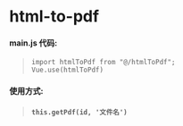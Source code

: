 # html-to-pdf
#### main.js 代码:
>```import htmlToPdf from "@/htmlToPdf";``` 
><br>```Vue.use(htmlToPdf)```</br>
#### 使用方式:
>**```this.getPdf(id, '文件名')```**
